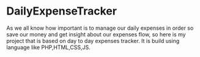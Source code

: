 # DailyExpenseTracker
As we all know how important is to manage our daily expenses in order so save our money and get insight about our expenses flow, so here is my project that is based on day to day expenses tracker. It is  build using language like PHP,HTML,CSS,JS.
